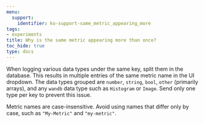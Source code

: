 ```yaml
---
menu:
  support:
    identifier: ko-support-same_metric_appearing_more
tags:
- experiments
title: Why is the same metric appearing more than once?
toc_hide: true
type: docs
---
```


When logging various data types under the same key, split them in the database. This results in multiple entries of the same metric name in the UI dropdown. The data types grouped are `number`, `string`, `bool`, `other` (primarily arrays), and any `wandb` data type such as `Histogram` or `Image`. Send only one type per key to prevent this issue.

Metric names are case-insensitive. Avoid using names that differ only by case, such as `"My-Metric"` and `"my-metric"`.